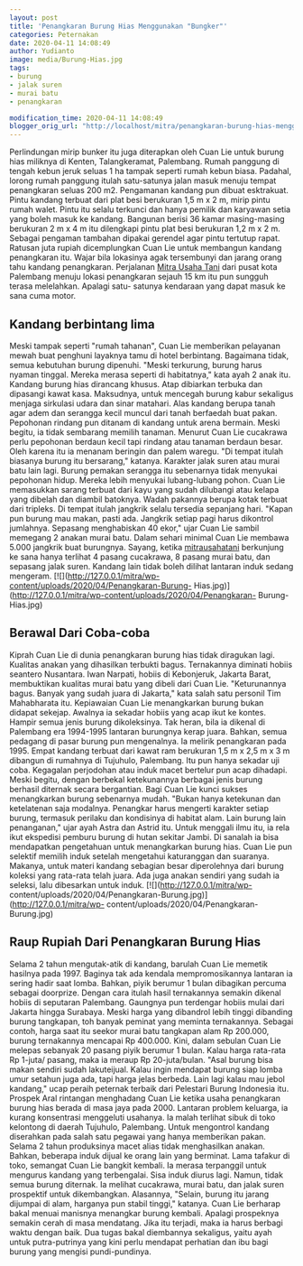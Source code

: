 ```yaml
---
layout: post
title: 'Penangkaran Burung Hias Menggunakan "Bungker"'
categories: Peternakan
date: 2020-04-11 14:08:49
author: Yudianto
image: media/Burung-Hias.jpg
tags:
- burung
- jalak suren
- murai batu
- penangkaran

modification_time: 2020-04-11 14:08:49
blogger_orig_url: "http://localhost/mitra/penangkaran-burung-hias-menggunakan.html"
---
```


Perlindungan mirip bunker itu juga diterapkan oleh Cuan Lie untuk burung hias
miliknya di Kenten, Talangkeramat, Palembang. Rumah panggung di tengah kebun
jeruk seluas 1 ha tampak seperti rumah kebun biasa. Padahal, lorong rumah
panggung itulah satu-satunya jalan masuk menuju tempat penangkaran seluas 200
m2. Pengamanan kandang pun dibuat esktrakuat. Pintu kandang terbuat dari plat
besi berukuran 1,5 m x 2 m, mirip pintu rumah walet. Pintu itu selalu terkunci
dan hanya pemilik dan karyawan setia yang boleh masuk ke kandang. Bangunan
berisi 36 kamar masing-masing berukuran 2 m x 4 m itu dilengkapi pintu plat
besi berukuran 1,2 m x 2 m. Sebagai pengaman tambahan dipakai gerendel agar
pintu tertutup rapat. Ratusan juta rupiah dicemplungkan Cuan Lie untuk
membangun kandang penangkaran itu. Wajar bila lokasinya agak tersembunyi dan
jarang orang tahu kandang penangkaran. Perjalanan [Mitra Usaha
Tani](http://127.0.0.1/mitra) dari pusat kota Palembang menuju lokasi
penangkaran sejauh 15 km itu pun sungguh terasa melelahkan. Apalagi satu-
satunya kendaraan yang dapat masuk ke sana cuma motor.

## Kandang berbintang lima

Meski tampak seperti "rumah tahanan", Cuan Lie memberikan pelayanan mewah buat
penghuni layaknya tamu di hotel berbintang. Bagaimana tidak, semua kebutuhan
burung dipenuhi. "Meski terkurung, burung harus nyaman tinggal. Mereka merasa
seperti di habitatnya," kata ayah 2 anak itu. Kandang burung hias dirancang
khusus. Atap dibiarkan terbuka dan dipasangi kawat kasa. Maksudnya, untuk
mencegah burung kabur sekaligus menjaga sirkulasi udara dan sinar matahari.
Alas kandang berupa tanah agar adem dan serangga kecil muncul dari tanah
berfaedah buat pakan. Pepohonan rindang pun ditanam di kandang untuk arena
bermain. Meski begitu, ia tidak sembarang memilih tanaman. Menurut Cuan Lie
cucakrawa perlu pepohonan berdaun kecil tapi rindang atau tanaman berdaun
besar. Oleh karena itu ia menanam beringin dan palem waregu. "Di tempat itulah
biasanya burung itu bersarang," katanya. Karakter jalak suren atau murai batu
lain lagi. Burung pemakan serangga itu sebenarnya tidak menyukai pepohonan
hidup. Mereka lebih menyukai lubang-lubang pohon. Cuan Lie memasukkan sarang
terbuat dari kayu yang sudah dilubangi atau kelapa yang dibelah dan diambil
batoknya. Wadah pakannya berupa kotak terbuat dari tripleks. Di tempat itulah
jangkrik selalu tersedia sepanjang hari. "Kapan pun burung mau makan, pasti
ada. Jangkrik setiap pagi harus dikontrol jumlahnya. Sepasang menghabiskan 40
ekor," ujar Cuan Lie sambil memegang 2 anakan murai batu. Dalam sehari minimal
Cuan Lie membawa 5.000 jangkrik buat burungnya. Sayang, ketika
[mitrausahatani](http://127.0.0.1/mitra) berkunjung ke sana hanya terlihat 4
pasang cucakrawa, 8 pasang murai batu, dan sepasang jalak suren. Kandang lain
tidak boleh dilihat lantaran induk sedang mengeram.
[![](http://127.0.0.1/mitra/wp-content/uploads/2020/04/Penangkaran-Burung-
Hias.jpg)](http://127.0.0.1/mitra/wp-content/uploads/2020/04/Penangkaran-
Burung-Hias.jpg)

## Berawal Dari Coba-coba

Kiprah Cuan Lie di dunia penangkaran burung hias tidak diragukan lagi.
Kualitas anakan yang dihasilkan terbukti bagus. Ternakannya diminati hobiis
seantero Nusantara. Iwan Narpati, hobiis di Kebonjeruk, Jakarta Barat,
membuktikan kualitas murai batu yang dibeli dari Cuan Lie. "Keturunannya
bagus. Banyak yang sudah juara di Jakarta," kata salah satu personil Tim
Mahabharata itu. Kepiawaian Cuan Lie menangkarkan burung bukan didapat
sekejap. Awalnya ia sekadar hobiis yang acap ikut ke kontes. Hampir semua
jenis burung dikoleksinya. Tak heran, bila ia dikenal di Palembang era
1994-1995 lantaran burungnya kerap juara. Bahkan, semua pedagang di pasar
burung pun mengenalnya. Ia melirik penangkaran pada 1995. Empat kandang
terbuat dari kawat ram berukuran 1,5 m x 2,5 m x 3 m dibangun di rumahnya di
Tujuhulo, Palembang. Itu pun hanya sekadar uji coba. Kegagalan perjodohan atau
induk macet bertelur pun acap dihadapi. Meski begitu, dengan berbekal
ketekunannya berbagai jenis burung berhasil diternak secara bergantian. Bagi
Cuan Lie kunci sukses menangkarkan burung sebenarnya mudah. "Bukan hanya
ketekunan dan ketelatenan saja modalnya. Penangkar harus mengerti karakter
setiap burung, termasuk perilaku dan kondisinya di habitat alam. Lain burung
lain penanganan," ujar ayah Astra dan Astrid itu. Untuk menggali ilmu itu, ia
rela ikut ekspedisi pemburu burung di hutan sekitar Jambi. Di sanalah ia bisa
mendapatkan pengetahuan untuk menangkarkan burung hias. Cuan Lie pun selektif
memilih induk setelah mengetahui katuranggan dan suaranya. Makanya, untuk
materi kandang sebagian besar diperolehnya dari burung koleksi yang rata-rata
telah juara. Ada juga anakan sendiri yang sudah ia seleksi, lalu dibesarkan
untuk induk. [![](http://127.0.0.1/mitra/wp-
content/uploads/2020/04/Penangkaran-Burung.jpg)](http://127.0.0.1/mitra/wp-
content/uploads/2020/04/Penangkaran-Burung.jpg)

## Raup Rupiah Dari Penangkaran Burung Hias

Selama 2 tahun mengutak-atik di kandang, barulah Cuan Lie memetik hasilnya
pada 1997. Baginya tak ada kendala mempromosikannya lantaran ia sering hadir
saat lomba. Bahkan, piyik berumur 1 bulan dibagikan percuma sebagai doorprize.
Dengan cara itulah hasil ternakannya semakin dikenal hobiis di seputaran
Palembang. Gaungnya pun terdengar hobiis mulai dari Jakarta hingga Surabaya.
Meski harga yang dibandrol lebih tinggi dibanding burung tangkapan, toh banyak
peminat yang meminta ternakannya. Sebagai contoh, harga saat itu seekor murai
batu tangkapan alam Rp 200.000, burung ternakannya mencapai Rp 400.000. Kini,
dalam sebulan Cuan Lie melepas sebanyak 20 pasang piyik berumur 1 bulan. Kalau
harga rata-rata Rp 1-juta/ pasang, maka ia meraup Rp 20-juta/bulan. "Asal
burung bisa makan sendiri sudah lakuteijual. Kalau ingin mendapat burung siap
lomba umur setahun juga ada, tapi harga jelas berbeda. Lain lagi kalau mau
jebol kandang," ucap peraih peternak terbaik dari Pelestari Burung Indonesia
itu. Prospek Aral rintangan menghadang Cuan Lie ketika usaha penangkaran
burung hias berada di masa jaya pada 2000. Lantaran problem keluarga, ia
kurang konsentrasi menggeluti usahanya. Ia malah terlihat sibuk di toko
kelontong di daerah Tujuhulo, Palembang. Untuk mengontrol kandang diserahkan
pada salah satu pegawai yang hanya memberikan pakan. Selama 2 tahun
produksinya macet alias tidak menghasilkan anakan. Bahkan, beberapa induk
dijual ke orang lain yang berminat. Lama tafakur di toko, semangat Cuan Lie
bangkit kembali. Ia merasa terpanggil untuk mengurus kandang yang terbengalai.
Sisa induk diurus lagi. Namun, tidak semua burung diternak. Ia melihat
cucakrawa, murai batu, dan jalak suren prospektif untuk dikembangkan.
Alasannya, "Selain, burung itu jarang dijumpai di alam, harganya pun stabil
tinggi," katanya. Cuan Lie berharap bakal menuai manisnya menangkar burung
kembali. Apalagi prospeknya semakin cerah di masa mendatang. Jika itu terjadi,
maka ia harus berbagi waktu dengan baik. Dua tugas bakal diembannya sekaligus,
yaitu ayah untuk putra-putrinya yang kini perlu mendapat perhatian dan ibu
bagi burung yang mengisi pundi-pundinya.


